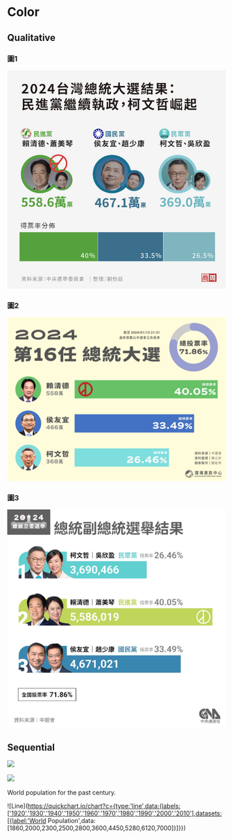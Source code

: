 # Color


## Qualitative

### 圖1

![圖1](../img/2024-presidential-election-1.jpg)

### 圖2

![圖2](../img/2024-presidential-election-2.jpg)


### 圖3

![圖3](../img/2024-presidential-election-3.jpeg)


## Sequential 

![](../img/on-a-losing-streak.jpg)

![](../img/glp-1.jpg)

World population for the past century.

![Line](https://quickchart.io/chart?c={type:'line',data:{labels:['1920','1930','1940','1950','1960','1970','1980','1990','2000','2010'],datasets:[{label:'World Population',data:[1860,2000,2300,2500,2800,3600,4450,5280,6120,7000]}]}})